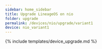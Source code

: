 ```yaml
---
sidebar: home_sidebar
title: Upgrade LineageOS on nio
folder: upgrade
permalink: /devices/nio/upgrade/variant1
device: nio_variant1
---
```

{% include templates/device_upgrade.md %}
